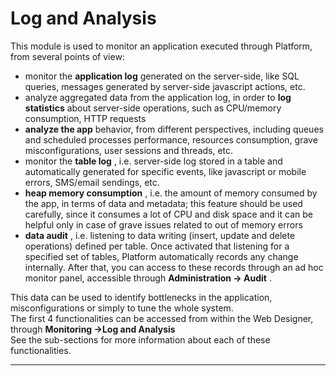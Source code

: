 # Log and Analysis

This module is used to monitor an application executed through Platform, from several points of view:

* monitor the **application log** generated on the server-side, like SQL queries, messages generated by server-side javascript actions, etc.
* analyze aggregated data from the application log, in order to  **log**  **statistics**  about server-side operations, such as CPU/memory consumption, HTTP requests
* **analyze the app**  behavior, from different perspectives, including queues and scheduled processes performance, resources consumption, grave misconfigurations, user sessions and threads, etc.
* monitor the **table log** , i.e. server-side log stored in a table and automatically generated for specific events, like javascript or mobile errors, SMS/email sendings, etc.
* **heap memory consumption** , i.e. the amount of memory consumed by the app, in terms of data and metadata; this feature should be used carefully, since it consumes a lot of CPU and disk space and it can be helpful only in case of grave issues related to out of memory errors
* **data audit** , i.e. listening to data writing \(insert, update and delete operations\) defined per table. Once activated that listening for a specified set of tables, Platform automatically records any change internally. After that, you can access to these records through an ad hoc monitor panel, accessible through  **Administration -&gt; Audit** .

This data can be used to identify bottlenecks in the application, misconfigurations or simply to tune the whole system.  
The first 4 functionalities can be accessed from within the Web Designer, through  **Monitoring -&gt;Log and Analysis**  
See the sub-sections for more information about each of these functionalities.

---



